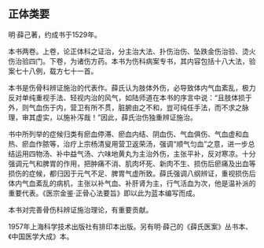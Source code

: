 ## 正体类要

明·薛己著，约成书于1529年。

本书两卷。上卷，论正体科之证治，分主治大法、扑伤治伤、坠跌金伤治验、烫火伤治验四门。下卷，为诸伤方药。本书为伤科病案专书，其内容包括十八大法，验案七十八例，载方七十一首。

本书是伤骨科辨证施治的代表作。薛氏认为肢体外伤，必导致体内气血紊乱，极力反对单纯重视手法、轻视内治的风气，如陆师道在本书的序言中说：“且肢体损于外，则气血伤于内，营卫有所不贯，脏腑由之不和，豈可纯任手法，而不求之脉理，审其虚实，以施补泻哉！”因此，薛氏治伤独重辨证施治。

书中所列举的症候归类有瘀血停滞、瘀血内结、阴血伤、气血俱伤、气血虚和血热、瘀血作脓等，治疗上宗杨清叟用营卫返荣汤，强调“顺气匀血”之意，进一步总结运用四物汤、补中益气汤、六味地黄丸为主治外伤，主张平补，反对寒凉。十分强调元气和脾胃的作用，把肿痛不消、肌肉坏死、新肉不生、损伤后瘀痛及出血等损伤的症候，都归因于元气不足、脾胃气虚所致。薛氏强调八纲辨证，重视损伤后体内气血紊乱的病机，主张以补气血、补肝肾为主，行气活血为次，他是温补派的重要代表。《医宗金鉴·正骨心法要旨》即以此为蓝本编写而成。

本书对完善骨伤科辨证施治理论，有重要贡献。

1957年上海科学技术出版社有排印本出版。另有明·薛己的《薛氏医案》丛书本、《中国医学大成》本。
